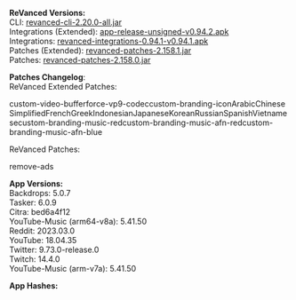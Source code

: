 **ReVanced Versions:**  
CLI: [revanced-cli-2.20.0-all.jar](https://github.com/revanced/revanced-cli/releases/tag/v2.20.0)  
Integrations (Extended): [app-release-unsigned-v0.94.2.apk](https://github.com/inotia00/revanced-integrations/releases/tag/v0.94.2)  
Integrations: [revanced-integrations-0.94.1-v0.94.1.apk](https://github.com/revanced/revanced-integrations/releases/tag/v0.94.1)  
Patches (Extended): [revanced-patches-2.158.1.jar](https://github.com/inotia00/revanced-patches/releases/tag/v2.158.1)  
Patches: [revanced-patches-2.158.0.jar](https://github.com/revanced/revanced-patches/releases/tag/v2.158.0)  

**Patches Changelog**:   
ReVanced Extended Patches:  

custom-video-bufferforce-vp9-codeccustom-branding-iconArabicChinese SimplifiedFrenchGreekIndonesianJapaneseKoreanRussianSpanishVietnamesecustom-branding-music-redcustom-branding-music-afn-redcustom-branding-music-afn-blue
  
ReVanced Patches:   

remove-ads
  
**App Versions:**  
Backdrops: 5.0.7  
Tasker: 6.0.9  
Citra: bed6a4f12  
YouTube-Music (arm64-v8a): 5.41.50  
Reddit: 2023.03.0  
YouTube: 18.04.35  
Twitter: 9.73.0-release.0  
Twitch: 14.4.0  
YouTube-Music (arm-v7a): 5.41.50  

**App Hashes:**  
  
